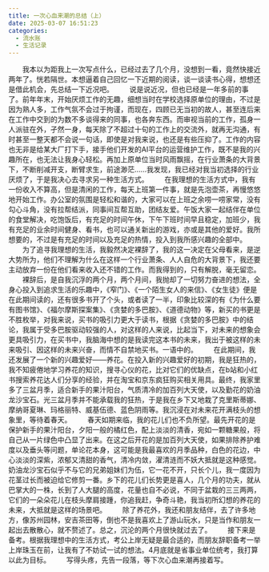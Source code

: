 ```yaml
---
title: 一次心血来潮的总结（上）
date: 2025-03-07 16:51:23
categories:
  - 流水账
  - 生活记录
---
```

&emsp;&emsp;我本以为距我上一次写点什么，已经过去了几个月，没想到一看，竟然快接近两年了。恍若隔世。本想逼着自己回忆一下近期的阅读，谈一谈读书心得，想想还是借此机会，先总结一下近况吧。
&emsp;&emsp;说是说近况，但也已经是一年多前的事了。前年年末，开始厌烦工作的无趣，细想当时在学校选择原单位的理由，不过是因为熟人多，工作气氛不会过于拘谨，而现在，四顾已无当初的故人，甚至连后来在工作中交到的为数不多谈得来的同事，也各奔东西。而审视当前的工作，孤身一人派驻在外，孑然一身，每天除了不超过十句的工作上的交流外，就再无沟通，有时甚至一整天都不会说一句话，即使是对我来说，也还是有些压抑了。工作的内容也无非是给某大厂打下手，接手他们开发的AI平台的运营维护工作，既不是我的兴趣所在，也无法让我身心轻松。再加上原单位当时风雨飘摇，在行业萧条的大背景下，不断削减开支，断臂求生，前途渺茫……我发现，我已经对我当初选择的行业厌烦了，于是我决心去寻求另一种生活方式。
&emsp;&emsp;在我理想的生活方式中，我有一份收入不算高，但是清闲的工作，每天上班第一件事，就是先泡壶茶，再慢悠悠地开始工作。办公室的氛围是轻松和谐的，大家可以在上班之余唠一唠家常，没有勾心斗角，没有拉帮结派，同事间互帮互助，团结友爱。午饭大家一起结伴在单位的食堂解决，吃饱饭后，有充足的时间午休，下午下班时间早且稳定，加班少，我有充足的业余时间健身、看书，也可以通关新出的游戏，亦或是其他的爱好。我所想要的，不过是有充足的时间以及充足的热情，投入到我所感兴趣的全部中。
&emsp;&emsp;为了追寻我理想的生活，我毅然决定裸辞了，我的这一决定在父母看来，是逆大势所为，他们不理解为什么在这样一个行业萧条、人人自危的大背景下，我还要主动放弃一份在他们看来收入还不错的工作。而我得到的，只有解脱，毫无留恋。
&emsp;&emsp;裸辞后，是自我沉浮的两个月，两个月间，我抛却了一切努力奋进的想法，全身心投入到追求生活的乐趣中，《窄门》、《一个陌生女人的来信》、《女生徒》便是在此期间读的，还有很多书开了个头，或者读了一半，印象比较深的有《为什么要有图书馆》、《福尔摩斯探案集》、《贪婪的多巴胺》、《道德动物》等，新买的书更是不胜枚举，对我来说，买书的吸引力更大于读书，根据《贪婪的多巴胺》中的结论，我属于受多巴胺驱动较强的人，对这样的人来说，比起当下，对未来的想象会更具吸引力，在买书中，我脑海中想的是我读完这本书的未来，我出于被这样的未来吸引、因这样的未来兴奋，而情不自禁地买书。一语中的。
&emsp;&emsp;在此期间，我还发展了一个新的兴趣爱好——养花。在投入新的兴趣爱好的初期，我是狂热的，我不知疲倦地学习养花的知识，搜寻心仪的花，比对它们的优缺点，在b站和小红书搜索养花达人们分享的经验，并在淘宝和京东疯狂购买相关用具。最终，我家里多了三盆月季，适合新手的果汁阳台，气质清冷的加百列大天使，以及勤花的奶油龙沙宝石。光三盆月季并不能承载我的狂热，于是我在乡下又地栽了克里斯蒂娜、摩纳哥夏琳、玛格丽特、威基伍德、蓝色阴雨等。我沉浸在对未来花开满枝头的想象里，等待着春天。
&emsp;&emsp;春天如期来临，我的花儿们也不负所望。最先开花的是保护新手的果汁阳台，夕阳一般的橘红色，配上淡淡的清香，宛如一颗糖果般，将自己从一片绿色中凸显了出来。在这之后开花的是加百列大天使，如果排除养护难度以及垂头等问题，单论花本身，这可能是我最喜欢的月季品种，白色的花边，中心淡淡的深紫，浓郁又清甜的香气，清冷内敛，濯清涟而不妖大抵就是这种感觉。奶油龙沙宝石似乎不与它的兄弟姐妹们为伍，它一花不开，只长个儿，我一度因为花茎过长而被迫给它修剪一番。乡下的花儿们长势更是喜人，几个月的功夫，就从巴掌大的一株，长到了人大腿的高度，花量也自不必说，不同于盆栽的三三两两，它们的一朵朵花儿在枝头摩肩接踵，你追我赶，争奇斗艳，我当初所幻想的养花的未来，大抵就是这样的场景吧。
&emsp;&emsp;除了养花外，我还和朋友结伴，去了许多地方，像苏州园林，安吉茶田等，倒也不是我喜欢上了游山玩水，只是当作和朋友一起出去散散心，就不赘述了。总之，沉沦的两个月很快就过去了。
&emsp;&emsp;接下来是备考。根据我理想中的生活方式，考公上岸无疑是最合适的，而朋友辞职备考一举上岸珠玉在前，让我有了不妨试一试的想法。4月底就是省事业单位统考，我打算以此为目标。
&emsp;&emsp;写得头疼，先告一段落，等下次心血来潮再接着写。
